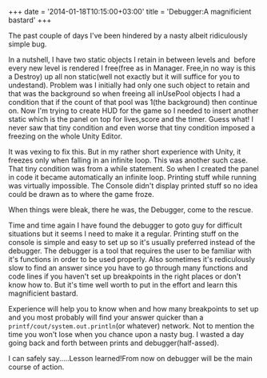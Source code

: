 +++
date = '2014-01-18T10:15:00+03:00'
title = 'Debugger:A magnificient bastard'
+++

The past couple of days I've been hindered by a nasty albeit ridiculously simple bug.

In a nutshell, I have two static objects I retain in between levels and  before every new level is rendered I free(free as in Manager. Free,in no way is this a Destroy) up all non static(well not exactly but it will suffice for you to undestand). Problem was I initially had only one such object to retain and that was the background so when freeing all inUsePool objects I had a condition that if the count of that pool was 1(the background) then continue on. Now I'm trying to create HUD for the game so I needed to insert another static which is the panel on top for lives,score and the timer. Guess what! I never saw that tiny condition and even worse that tiny condition imposed a freezing on the whole Unity Editor.

It was vexing to fix this. But in my rather short experience with Unity, it freezes only when falling in an infinite loop. This was another such case. That tiny condition was from a while statement. So when I created the panel in code it became automatically an infinite loop. Printing stuff while running was virtually impossible. The Console didn't display printed stuff so no idea could be drawn as to where the game froze.

When things were bleak, there he was, the Debugger, come to the rescue.

Time and time again I have found the debugger to goto guy for difficult situations but it seems I need to make it a regular. Printing stuff on the console is simple and easy to set up so it's usually preferred instead of the debugger. The debugger is a tool that requires the user to be familiar with it's functions in order to be used properly. Also sometimes it's rediculously slow to find an answer since you have to go through many functions and code lines if you haven't set up breakpoints in the right places or don't know how to. But it's time well worth to put in the effort and learn this magnificient bastard.

Experience will help you to know when and how many breakpoints to set up and you most probably will find your answer quicker than a `printf/cout/system.out.println`(or whatever) network. Not to mention the time you won't lose when you chance upon a nasty bug. I wasted a day going back and forth between prints and debugger(half-assed).

I can safely say.....Lesson learned!From now on debugger will be the main course of action.
